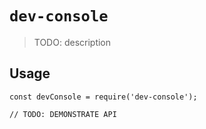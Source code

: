 # `dev-console`

> TODO: description

## Usage

```
const devConsole = require('dev-console');

// TODO: DEMONSTRATE API
```
